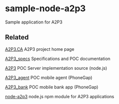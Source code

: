 sample-node-a2p3
================

Sample application for A2P3

## Related

[A2P3.CA](http://a2p3.ca) A2P3 project home page

[A2P3_specs](https://github.com/dickhardt/A2P3_specs) Specifications and POC documentation

[A2P3](https://github.com/dickhardt/A2P3) POC Server implementation source (node.js)

[A2P3_agent](https://github.com/dickhardt/A2P3_agent) POC mobile agent (PhoneGap)

[A2P3_bank](https://github.com/dickhardt/A2P3_bank) POC mobile bank app (PhoneGap)

[node-a2p3](https://github.com/dickhardt/node-a2p3) node.js npm module for A2P3 applications
